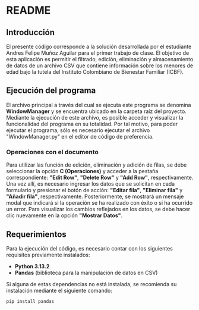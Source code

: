 # README

## Introducción

El presente código corresponde a la solución desarrollada por el estudiante Andres Felipe Muñoz Aguilar para el primer trabajo de clase. El objetivo de esta aplicación es permitir el filtrado, edición, eliminación y almacenamiento de datos de un archivo CSV que contiene información sobre los menores de edad bajo la tutela del Instituto Colombiano de Bienestar Familiar (ICBF).

## Ejecución del programa
El archivo principal a través del cual se ejecuta este programa se denomina **WindowManager** y se encuentra ubicado en la carpeta raíz del proyecto. Mediante la ejecución de este archivo, es posible acceder y visualizar la funcionalidad del programa en su totalidad.
Por tal motivo, para poder ejecutar el programa, sólo es necesario ejecutar el archivo "WindowManager.py" en el editor de código de preferencia.

### Operaciones con el documento
Para utilizar las función de edición, eliminación y adición de filas, se debe seleccionar la opción **C (Operaciones)** y acceder a la pestaña correspondiente: **"Edit Row"**, **"Delete Row"** y **"Add Row"**, respectivamente. Una vez allí, es necesario ingresar los datos que se solicitan en cada formulario y presionar el botón de acción: **"Editar fila"**, **"Eliminar fila"** y **"Añadir fila"**, respectivamente. Posteriormente, se mostrará un mensaje modal que indicará si la operación se ha realizado con éxito o si ha ocurrido un error. Para visualizar los cambios reflejados en los datos, se debe hacer clic nuevamente en la opción **"Mostrar Datos"**.

## Requerimientos

Para la ejecución del código, es necesario contar con los siguientes requisitos previamente instalados:

- **Python 3.13.2**
- **Pandas** (biblioteca para la manipulación de datos en CSV)

Si alguna de estas dependencias no está instalada, se recomienda su instalación mediante el siguiente comando:

```sh
pip install pandas
```


